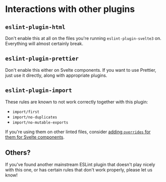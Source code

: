 # Interactions with other plugins

## `eslint-plugin-html`

Don't enable this at all on the files you're running `eslint-plugin-svelte3` on. Everything will almost certainly break.

## `eslint-plugin-prettier`

Don't enable this either on Svelte components. If you want to use Prettier, just use it directly, along with appropriate plugins.

## `eslint-plugin-import`

These rules are known to not work correctly together with this plugin:

- `import/first`
- `import/no-duplicates`
- `import/no-mutable-exports`

If you're using them on other linted files, consider [adding `overrides` for them for Svelte components](https://eslint.org/docs/user-guide/configuring#disabling-rules-only-for-a-group-of-files).

## Others?

If you've found another mainstream ESLint plugin that doesn't play nicely with this one, or has certain rules that don't work properly, please let us know!

